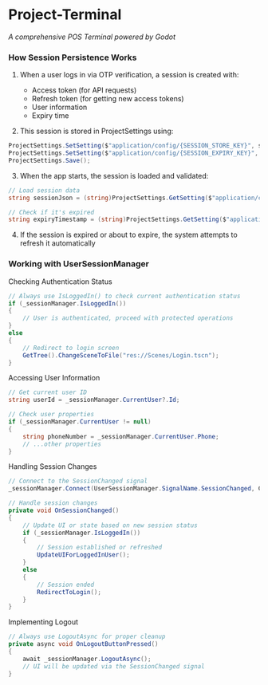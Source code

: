 # Project-Terminal
*A comprehensive POS Terminal powered by Godot*

### How Session Persistence Works
1. When a user logs in via OTP verification, a session is created with:
    - Access token (for API requests)
    - Refresh token (for getting new access tokens)
    - User information
    - Expiry time


2. This session is stored in ProjectSettings using:
```cs
ProjectSettings.SetSetting($"application/config/{SESSION_STORE_KEY}", sessionJson);
ProjectSettings.SetSetting($"application/config/{SESSION_EXPIRY_KEY}", expiryTime.ToString("o"));
ProjectSettings.Save();
```

3. When the app starts, the session is loaded and validated:
```cs
// Load session data
string sessionJson = (string)ProjectSettings.GetSetting($"application/config/{SESSION_STORE_KEY}");

// Check if it's expired
string expiryTimestamp = (string)ProjectSettings.GetSetting($"application/config/{SESSION_EXPIRY_KEY}");
```

4. If the session is expired or about to expire, the system attempts to refresh it automatically

### Working with UserSessionManager

Checking Authentication Status
```cs
// Always use IsLoggedIn() to check current authentication status
if (_sessionManager.IsLoggedIn())
{
    // User is authenticated, proceed with protected operations
}
else
{
    // Redirect to login screen
    GetTree().ChangeSceneToFile("res://Scenes/Login.tscn");
}
```

Accessing User Information
```cs
// Get current user ID
string userId = _sessionManager.CurrentUser?.Id;

// Check user properties
if (_sessionManager.CurrentUser != null)
{
    string phoneNumber = _sessionManager.CurrentUser.Phone;
    // ...other properties
}
```

Handling Session Changes
```cs
// Connect to the SessionChanged signal
_sessionManager.Connect(UserSessionManager.SignalName.SessionChanged, Callable.From(OnSessionChanged));

// Handle session changes
private void OnSessionChanged()
{
    // Update UI or state based on new session status
    if (_sessionManager.IsLoggedIn())
    {
        // Session established or refreshed
        UpdateUIForLoggedInUser();
    }
    else
    {
        // Session ended
        RedirectToLogin();
    }
}
```

Implementing Logout
```cs
// Always use LogoutAsync for proper cleanup
private async void OnLogoutButtonPressed()
{
    await _sessionManager.LogoutAsync();
    // UI will be updated via the SessionChanged signal
}
```
